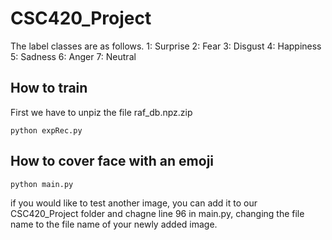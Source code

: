 # CSC420_Project

The label classes are as follows.
1: Surprise
2: Fear
3: Disgust
4: Happiness
5: Sadness
6: Anger
7: Neutral

## How to train
First we have to unpiz the file raf_db.npz.zip
```
python expRec.py
```
## How to cover face with an emoji

```
python main.py
```
if you would like to test another image, you can add it to our CSC420_Project folder and chagne line 96 in main.py,
changing the file name to the file name of your newly added image.
